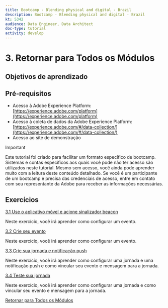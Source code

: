 ```yaml
---
title: Bootcamp - Blending physical and digital - Brazil
description: Bootcamp - Blending physical and digital - Brazil
kt: 5342
audience: Data Engineer, Data Architect
doc-type: tutorial
activity: develop
---
```

# 3. Retornar para Todos os Módulos

## Objetivos de aprendizado

## Pré-requisitos

- Acesso à Adobe Experience Platform:  [https://experience.adobe.com/platform](https://experience.adobe.com/platform)
- Acesso à coleta de dados da Adobe Experience Platform: [https://experience.adobe.com/#/data-collection/](https://experience.adobe.com/#/data-collection/)
- Acesso ao site de demonstração 

>[!IMPORTANT]
>
>Este tutorial foi criado para facilitar um formato específico de bootcamp. Sistemas e contas específicos aos quais você pode não ter acesso são utilizados neste tutorial. Mesmo sem acesso, você ainda pode aprender muito com a leitura deste conteúdo detalhado. Se você é um participante de um bootcamp e precisa das credenciais de acesso, entre em contato com seu representante da Adobe para receber as informações necessárias. 

## Exercícios

[3.1 Use o aplicativo móvel e acione sinalizador beacon](./ex1.md)

Neste exercício, você irá aprender como configurar um evento.

[3.2 Crie seu evento](./ex2.md)

Neste exercício, você irá aprender como configurar um evento.

[3.3 Crie sua jornada e notificação push](./ex3.md)

Neste exercício, você irá aprender como configurar uma jornada e uma notificação push e como vincular seu evento e mensagem para a jornada.

[3.4 Teste sua jornada](./ex4.md)

Neste exercício, você irá aprender como configurar uma jornada e como vincular seu evento e mensagem para a jornada.

[Retornar para Todos os Módulos](../../overview.md)
